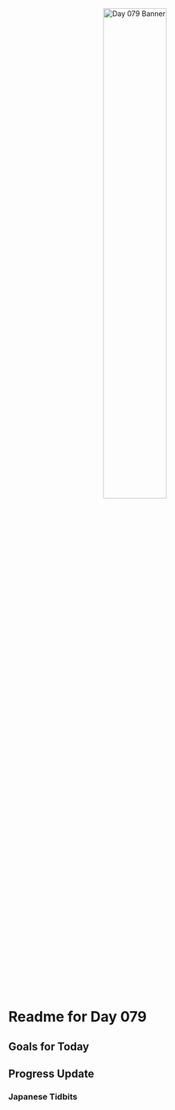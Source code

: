 <div align="center">
 <img src="../..Images/image_079.jpg" alt="Day 079 Banner" width="50%">
</div>

# Readme for Day 079

## Goals for Today

## Progress Update

### Japanese Tidbits


